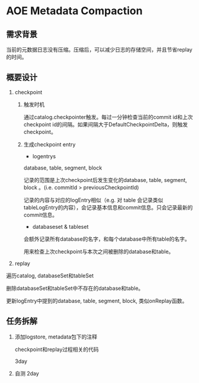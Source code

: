 # AOE Metadata Compaction

## 需求背景

当前的元数据日志没有压缩。压缩后，可以减少日志的存储空间，并且节省replay的时间。

## 概要设计

1. checkpoint

   1. 触发时机
   
        通过catalog.checkpointer触发。每过一分钟检查当前的commit id和上次checkpoint id的间隔。如果间隔大于DefaultCheckpointDelta，则触发checkpoint。

   2. 生成checkpoint entry

        * logentrys

        database, table, segment, block

        记录的范围是上次checkpoint后发生变化的database, table, segment, block 。(i.e. commitId > previousCheckpointId)

        记录的内容与对应的logEntry相似（e.g. 对 table 会记录类似tableLogEntry的内容），会记录基本信息和commit信息。只会记录最新的commit信息。
   
        * databaseset & tableset
   
        会额外记录所有database的名字，和每个database中所有table的名字。

        用来检查上次checkpoint与本次之间被删除的database和table。

2. replay
   
  遍历catalog, databaseSet和tableSet
   
  删除databaseSet和tableSet中不存在的database和table。

  更新logEntry中提到的database, table, segment, block, 类似onReplay函数。

## 任务拆解

1. 添加logstore, metadata包下的注释

   checkpoint和replay过程相关的代码 
   
   3day

2. 自测 2day
